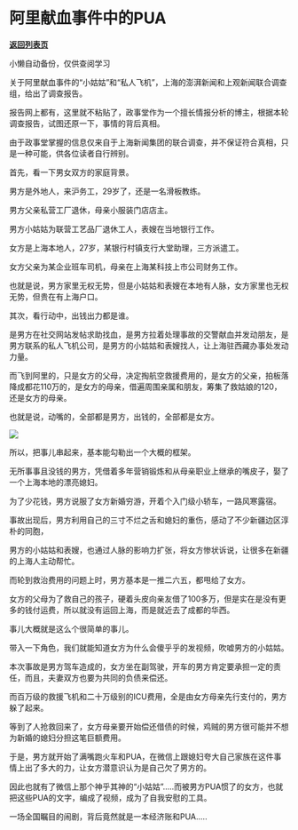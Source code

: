 # 阿里献血事件中的PUA

[**返回列表页**](/gzh/政事堂2019)

小懒自动备份，仅供查阅学习

关于阿里献血事件的“小姑姑”和“私人飞机”，上海的澎湃新闻和上观新闻联合调查组，给出了调查报告。

报告网上都有，这里就不粘贴了，政事堂作为一个擅长情报分析的博主，根据本轮调查报告，试图还原一下，事情的背后真相。

由于政事堂掌握的信息仅来自于上海新闻集团的联合调查，并不保证符合真相，只是一种可能，供各位读者自行辨别。  

首先，看一下男女双方的家庭背景。

男方是外地人，来沪务工，29岁了，还是一名滑板教练。  

男方父亲私营工厂退休，母亲小服装门店店主。

男方小姑姑为联营工艺品厂退休工人，表嫂在当地银行工作。

女方是上海本地人，27岁，某银行村镇支行大堂助理，三方派遣工。

女方父亲为某企业班车司机，母亲在上海某科技上市公司财务工作。

也就是说，男方家里无权无势，但是小姑姑和表嫂在本地有人脉，女方家里也无权无势，但贵在有上海户口。

其次，看行动中，出钱出力都是谁。

是男方在社交网站发帖求助找血，是男方拉着处理事故的交警献血并发动朋友，是男方联系的私人飞机公司，是男方的小姑姑和表嫂找人，让上海驻西藏办事处发动力量。  

而飞到阿里的，只是女方的父母，决定掏航空救援费用的，是女方的父亲，拍板落降成都花110万的，是女方的母亲，借遍周围亲属和朋友，筹集了救姑娘的120，还是女方的母亲。

也就是说，动嘴的，全部都是男方，出钱的，全部都是女方。

![](https://mmbiz.qpic.cn/mmbiz_png/rxhS23yu8cMtFnfv2M2PbtUYicLianSQafPUtam8Q385ibK9FiatwMibWPNKxYGuvRsDX80RmY7mLqUc43LmibQsvBlg/640?wx_fmt=png&from;=appmsg)

所以，把事儿串起来，基本能勾勒出一个大概的框架。  

无所事事且没钱的男方，凭借着多年营销锻炼和从母亲职业上继承的嘴皮子，娶了一个上海本地的漂亮媳妇。

为了少花钱，男方说服了女方新婚穷游，开着个入门级小轿车，一路风寒露宿。

事故出现后，男方利用自己的三寸不烂之舌和媳妇的重伤，感动了不少新疆边区淳朴的同胞，

男方的小姑姑和表嫂，也通过人脉的影响力扩张，将女方惨状诉说，让很多在新疆的上海人主动帮忙。  

而轮到救治费用的问题上时，男方基本是一推二六五，都甩给了女方。  

女方的父母为了救自己的孩子，硬着头皮向亲友借了100多万，但是实在是没有更多的钱付运费，所以就没有运回上海，而是就近去了成都的华西。

事儿大概就是这么个很简单的事儿。

带入一下角色，我们就能知道女方为什么会傻乎乎的发视频，吹嘘男方的小姑姑。

本次事故是男方驾车造成的，女方坐在副驾驶，开车的男方肯定要承担一定的责任，而且，夫妻双方也要为共同的负债来偿还。

而百万级的救援飞机和二十万级别的ICU费用，全是由女方母亲先行支付的，男方躲了起来。

等到了人抢救回来了，女方母亲要开始偿还借债的时候，鸡贼的男方很可能并不想为新婚的媳妇分担这笔巨额费用。

于是，男方就开始了满嘴跑火车和PUA，在微信上跟媳妇夸大自己家族在这件事情上出了多大的力，让女方潜意识认为是自己欠了男方的。

因此也就有了微信上那个神乎其神的“小姑姑”.....而被男方PUA惯了的女方，也就把这些PUA的文字，编成了视频，成为了自我安慰的工具。

一场全国瞩目的闹剧，背后竟然就是一本经济账和PUA.....  

